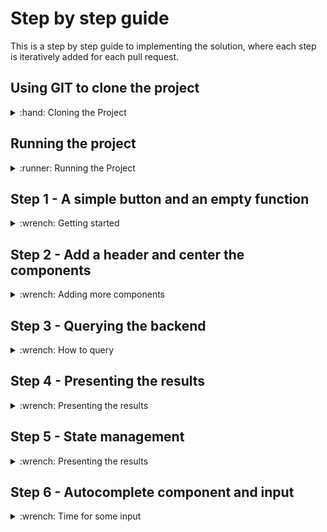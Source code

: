 # Step by step guide
This is a step by step guide to implementing the solution, where each step is iteratively added for each pull request. 

## Using GIT to clone the project
<details>
  <summary>:hand: Cloning the Project</summary>


<br>First we need to open up a terminal, then navigate to where we want to store the project. In this example, we'll store it in the Documents folder. 

<details>
  <summary>:pushpin:Windows</summary>

  First open up the file explorer and navigate to where you want to store the project. On the top of the file explorer, you'll see a path such as `C:/Users/Username/Documents` Click this with your mouse and copy the text.

  Now, open up a command line window, you can do this by pressing the start button, write in `cmd` and press enter when the search is finished.

  When the command line window is open, write `cd "C:/Users/Username/Documents"` The path can be pasted in using `Ctrl-V` assuming you copied it earlier. 
  
</details>

<details>
  <summary>:pushpin:MacOS</summary>


First, open up a terminal, you can do this by using Spotlight, which is the magnifying glass on the top right corner of your screen, write in `terminal` and press enter when the search is finished.

  When the terminal is open, write `cd ~/Documents` 

</details>

Now we want to clone the project using git. This can be done using the `git clone` command with a url to the git repository. In github this can be found by pressing the green `Code` button on the repository page, and it should show the link in the popup box. We'll include it in the command here you simplify things.

Use the following command 

```
git clone https://github.com/Markusdreyer/react-workshop.git
```
</details>


## Running the project
<details>
  <summary>:runner: Running the Project</summary><br>


  First off, we want to start up the project, this allows us to immediately see changes and updates in the web browser as we write out code.

  Now we should still have the terminal or command line window open. So, we need to navigate into the project folder. This can be done by writing

  ```
  cd react-workshop
  ```

  Now the first command you want to run is `npm install` this will install all dependencies for the project, when it is finished, you can write in `npm start`, this will start the project, and open up the web browser.

  Now with the web-app running, it will update as soon as you save file after having written new code, this is done by pressing `CTRL-S` for windows pcs or `Command-S` for macs.

</details>


## Step 1 - A simple button and an empty function
<details>
  <summary>:wrench: Getting started</summary><br>


  In this project we'll be using a component library named Material-UI, it provides us with ready made components, such as buttons, text fields and much much more. There are many such libaries available, and there's usually no need to re-invent the wheel and create buttons and other components entirely from scratch. So, with that out of the way, we'll move onto the first step.

  The first step is going to be to just add a simple button with the label "Get Recipe". This needs to be placed within the `return` statement in the `App.tsx`-file. A button can be added using the following.


  ```js
  <Button>MyLabel</Button>
  ```
  

  The next step is to add an empty function. A function is coded like this, but unlike the Button, it should be placed outside the return statement. Lets name the function getRecipe so it is clear what it is supposed to do.


  ```ts
  const myFunction = () => {
      console.log("Hello world");
    }
  ```

  Now, we want to combine the two, and make the button call/use the function when it is clicked. And this button component has an onClick parameter, see if you can find out how to use this.

  _Note: The button can be stylized in many ways. Take a look at the documentation here for an overview: https://mui.com/material-ui/react-button/_



  <details>
    <summary>:sparkles:Show solution:sparkles:</summary>

  ```ts
    import Button from '@mui/material/Button';

    function App() {

        const getRecipe = () => {
                console.log("Hello world")
            }

        return (
            <Button onClick={() => getRecipe()}>Get Recipe</Button>
        );
    }

    export default App;
  ```
  </details>

  Now you might be wondering what the console is. The console is a debugging tool that provides a way to view messages, inspect values, and run JavaScript code directly in a web browser or in other JavaScript environments such as Node.js.

  In web development, the console is usually accessed using the JavaScript console object, which is built into the browser's developer tools. You can open the console in most modern browsers by pressing `F12` or by right-clicking on a web page and selecting `Inspect Element`. The console appears as a separate panel within the developer tools.

  Once the console is open, you can use it to view output from your JavaScript code, check the values of variables, and run code directly in the console. This is useful for testing and debugging your code, as well as for exploring the behavior of JavaScript and the web platform.
  Try using it now to see what happens when you click the button on your website.

</details>

## Step 2 - Add a header and center the components
<details>
  <summary>:wrench: Adding more components</summary>

  <br>Now that we have our simple button, we want to add a header, a text at the top of the page, for example "`Your Name`'s Magic Cookbok". 
  Components in react can however only return one main parent element. A parent element is an HTML-like element that contains one or more child elements. The child elements are nested within the parent element and are considered to be a part of the parent element.

  For example:

  ```ts
  return (
          <div>
            <p> I am a child of div</p>
            <p> I am another child of div</p>
          </div>
        );

  ```

  In this example, div is the parent element, and the two p elements are child elements. The parent element div contains and wraps around the two child elements.

  Now, you can go ahead and add a parent element which wraps around our existing button.

<details>
    <summary>:sparkles:Show solution:sparkles:</summary>


  ```tsx
    return (
        <div>
          <Button onClick={() => getRecipe()}>Get Recipe</Button>
        </div>
      );
  ```
</details>


  The next step is to add the header, usually we could just add some text above the button, or use existing html elements such as `<h1> <h2>` etc. but we want to customize this a bit more later on and use more of the existing material-ui components. So we're going to use the `<Box>` component

  ```ts
  <Box>This is some text</Box>

  ```

  As the `Box`is a material-ui component, it has access to many helpful layout options. And many of these will be helpful later on, so we can go ahead and replace the parent `<div>` element with a `<Box>` component.
   Also go ahead and add `YourName's Magic Cookbook`

<details>
    <summary>:sparkles:Show solution:sparkles:</summary>


  ```ts
    return (
      <Box>
        YourName's Magic Cookbook
        <Button onClick={() => getRecipe()}>Get Recipe</Button>
      </Box>
      );
  ```
</details>
  
All right, now we've finished adding the header! Next step, we'll start having the button do something.

</details>



</details>


</details>

## Step 3 - Querying the backend
<details>
  <summary>:wrench: How to query </summary>
  
Let's get our React-app underway by implementing fetching logic in our app. JavaScript has a "Fetch" API that provides a global fetch() method that provides an easy, logical way to fetch resources across the network.

A basic fetch request is really simple to set up. Have a look at the following code:

```ts
fetch('http://example.com/api')
  .then((response) => response.json())
  .then((data) => console.log(data));
```

Here we are performing a request to an API at 'http://example.com/api' and printing the response to the console. The simplest use of fetch() takes one argument — the path to the resource you want to fetch — and does not directly return the JSON response body but instead returns a promise that resolves with a Response object.

This request is nice, but it is lacking one key feature: the request body. Also, this request is a simple GET request, when performing HTTP requests with a request body, a POST request is used, so we need to change that as well. Here is an example:

```ts
fetch("http://example.com/api", {
      method: "POST",
      body: requestBody,
    })
      .then((response) => response.json())
      .then((data) => console.log(data));
```

### Encapsulating the fetch request
Let's encapsulate this request into a function we can reuse:

```ts
//The async keyword allows us to to use "await" to perform asynchronous operations, such as communicating with the backend
const getRecipe = async () => {
    //Hardcoded list of ingredients. We'll come back to this later, but we need some data to work with for now.
    const requestBody = JSON.stringify({
        ingredients: [
            "tomato", 
            "mozzarella", 
            "basil", 
            "chiocciole pasta", 
            "olive oil"
        ]
    })
    await fetch("http://localhost:8000/recipes", {
      method: "POST",
      headers: { //We also need to tell what kind of data we're sending
        "Content-Type": "application/json",
      },
      body: requestBody,
    })
      .then((response) => response.json())
      .then((data) => console.log(data));
  }
```

### Adding the function to our app
Now try adding this in your App.tsx file, and check the console output after trying to click the button (It might take a few seconds-half a minute before you get a result, depending on the server!)
  
<details>
  <summary>:sparkles:Show solution:sparkles:</summary>
  
  
```ts
import { Box } from '@mui/material';
import Button from '@mui/material/Button';

function App() {
  
  const getRecipe = async () => {
    const requestBody = JSON.stringify({ingredients: ["tomato", "mozzarella", "basil", "chiocciole pasta", "olive oil"]})
    await fetch("http://localhost:8000/recipes", {
      method: "POST",
      headers: {
        "Content-Type": "application/json",
      },
      body: requestBody,
    })
      .then((response) => response.json())
      .then((data) => console.log(data));
  }
  
  return (
      <Box>
          YourName's Magic Cookbook
          <Button onClick={() => getRecipe()}>Get Recipe</Button>
      </Box>
  );
}
export default App;
```

</details>
</details>
    
## Step 4 - Presenting the results
<details>
  <summary>:wrench: Presenting the results </summary>

Now we want to create a new component for recipe related things. 
  
First, create a folder named `components` under the `src` folder. If you're using Visual Studio Code, you can right click the `src` directory and click create new folder and name this components. Now right click the `components` folder and click create new file, lets name this new file Recipe.tsx 

Next up, we'll have a look at how the data in the recipe is structured.

```ts
{
    "title": "Caprese Pasta",
    "description": "A delicious and simple pasta dish featuring the classic Italian flavors of tomato, mozzarella, and basil.",
    "ingredients": [
        "2 cups of cherry tomatoes, halved",
        "1 cup of mozzarella, cubed",
        "1/4 cup of fresh basil, chopped",
        "250 grams of chiocciole pasta",
        "3 tablespoons of olive oil"
    ],
    "steps": [
        "Bring a large pot of salted water to a boil.",
        "Add the chiocciole pasta and cook for 8-10 minutes, or until al dente.",
        "Drain the pasta and set aside.",
        "In a large bowl, combine the halved tomatoes, cubed mozzarella, and chopped basil.",
        "Add the cooked pasta to the bowl and mix to combine.",
        "Drizzle the olive oil over the pasta and mix until all the ingredients are evenly coated.",
        "Serve the pasta warm or cold."
    ]
}
```

We can see here that we're dealing with a structure such as this
  
```ts
title: string,
description: string,
ingredients: string[] 
steps: string[]
```
  
So to be able to use a state for multiple fields, we usually have to use a state object structure. Now, we're going to use this object structure in multiple components, in both our App.tsx and our Recipe.tsx components. When we need to use it in several places, or it is a larger object structure it is often helpful to create an interface that defines the structure. See an example of an interface below.
  
```ts
interface interfaceName{
  propertyName1: propertyType1
  propertyName2: propertyType2
}
  
To use this interface in other components, we usually have to add an export before the interface, e.g.
  
export interface InterfaceName {
  ....
}
  
```

Now, go ahead and try creating an interface for the recipe, lets name it RecipeObject
  
<details>
  <summary>:sparkles:Show solution:sparkles:</summary>
  
```ts
export interface RecipeData{
  title: string
  description: string
  ingredients: string[]
  steps: string[]
}
```
  
</details>
  
Next up, we'll create the actual component! Lets start with something along these lines
  
```ts
import { Box } from "@mui/material";

function Recipe(){
    return (
        <Box>
          "text"
        </Box>
    )
}
```
  
Now, we need this Recipe component to actually receive RecipeData, it does this through the use of something called `props`. In React, `props` (short for "properties") is a way to pass data from a parent component to its child components. Props are used to customize the behavior and render of a component by providing it with external data.

See the example below to see how a prop is received by a component.
  
```ts
function MyTitleFunction(props: {title: string){
  <Box>
    {props.title}
  </Box>
}

```
  
This works slightly different when using an interface for the prop, as all the types and property names are already defined. So when using an interface it might look a bit like this

```ts
interface MyTitleInterface{
  title: string
}
  
function MyTitleFunction(props: MyTitleInterface){
  <Box>
    {props.title}
  </Box>
}
```
  
So, now you can try to make use of the RecipeData interface and pass this as a prop to your Recipe component.
  
<details>
  <summary>:sparkles:Show solution:sparkles:</summary>
  
```ts
import { Box } from "@mui/material";

export interface RecipeData{
    title: string
    description: string
    ingredients: string[]
    steps: string[]
}

function Recipe(props: RecipeData){
    return (
        <Box>
            {props.title}
        </Box>
    )
}
```
</details>

Right, now we want to make use of all the properties that are passed in, this is simple for the single string properties, but requires some mapping when it comes to Lists or Arrays, e.g. when we have multiple ingredients or steps. So lets take a look at an example of how to map a list of strings.
  
```ts
Lets say we have this list of names
  
interface NamesData {
  names: ["Hanna-Kai", "Hege", "Jack", "Markus"]
}

  
function UnorderedNameComponent(props: names){
  return(
    <Box>
        <ul>
            {props.names.map((element, index) => (
                <li key={index}>
                    {element}
                </li>
            ))}
        </ul>
    </Box>
  )
}
  
```

So there's a few things happening here. The `<ul>` element in HTML stands for "Unordered List". It is used to create a list of items, where the order of the items does not matter. The items in an unordered list are usually represented by bullet points.

The `<ul>` element is used in conjunction with the `<li>` element, which stands for "List Item". Each item in the list is contained within an `<li>` element, and multiple `<li>` elements are grouped within the `<ul>` element.
  
The code in the example creates an unordered list `<ul>` and uses the map method to render a list of items based on an array of names passed as a prop to the component. The map method is used to iterate over the array and render a `<li>` for each element, with the text content being the element and the key being the index of the element in the array.
  
It might sound a bit more complex than it is, in short the list is meant to show a set of names, and it is displayed as a bullet-point list, where each name is a separate item on the list.
  
Now, you can go ahead and try to implement the Recipe function in its entirety. What we want is something that ends up looking like this
  
![Recipe Component Image](./images/recipecomponent.png)
  
To test your solution you can use this example data
  
```ts
const ExampleRecipeData = {
    
  title: "Caprese Pasta",
  description: "A delicious and simple pasta dish featuring the classic Italian flavors of tomato, mozzarella, and basil.",
  ingredients: [
      "2 cups of cherry tomatoes, halved",
      "1 cup of mozzarella, cubed",
      "1/4 cup of fresh basil, chopped",
      "250 grams of chiocciole pasta",
      "3 tablespoons of olive oil"
  ],
  steps: [
      "Bring a large pot of salted water to a boil.",
      "Add the chiocciole pasta and cook for 8-10 minutes, or until al dente.",
      "Drain the pasta and set aside.",
      "In a large bowl, combine the halved tomatoes, cubed mozzarella, and chopped basil.",
      "Add the cooked pasta to the bowl and mix to combine.",
      "Drizzle the olive oil over the pasta and mix until all the ingredients are evenly coated.",
      "Serve the pasta warm or cold."
  ]
  
}
 
```

<details>
  <summary>:sparkles:Show solution:sparkles:</summary>
  
```ts
import { Box } from "@mui/material";

export interface RecipeData{
    title: string
    description: string
    ingredients: string[]
    steps: string[]
}

function Recipe(props: RecipeData){
    return (
        <Box>
            <Box>
                {props.title}
            </Box>
            <Box>
                {props.description}
            </Box>
            <Box>
                <ul>
                    {props.ingredients.map((element, index) => (
                        <li key={index}>
                            {element}
                        </li>
                    ))}
                </ul>
            </Box>
            <Box>
                <ul>
                    {props.steps.map((element, index) => (
                        <li key={index}>
                            {element}
                        </li>
                    ))}
                </ul>
            </Box>
        </Box>
    )
}
  
export default Recipe;
    
```
</details>

</details>
  
## Step 5 - State management
<details>
  <summary>:wrench: Presenting the results </summary>
  
<br> In React, "state" is a way to store and manage component-level data that affects the behavior and render of a component. It is an object that holds data that can change over time, and it is an essential part of building dynamic and interactive user interfaces. It might sound a bit complicated, but it's actually not that hard to use. So lets get going with an example
  
```ts
function Counter() {
  const [counter, setCounter] = useState(0);
  
  return (
    <Box>
      {counter}
      <Button onClick={setCounter(counter + 1)}>Count</Button>
    </Box>
  )
}
```
  
<br>Now, in this example we have the state `counter`, and a setter for this state named `setCounter`. The `counter` is initialized using `useState(0)` which initializes the state with the value 0. 

So in the browser, this would show the number 0, and a button labeled Count, and each click of the button would set a new state, this state is based on the previous state and adds 1 to this. And as it is a state, React knows that it should update the render (what is shown) when the value changes. 

What we want in our application is to have a recipe state. Lets see an example of how this can look

```ts
import { useState } from 'react';
import { RecipeData } from './components/Recipe'
  
function App() {
  const [recipe, setRecipe] = useState({} as RecipeData)
}
```
  
Try adding this to your code in the `App.tsx` file now.
  
Next up we want to actually set the recipe state when we get some data back from pressing the button, instead of just logging it to the console. See if you can figure out how to do this.
  
<details>
  <summary>:sparkles:Show solution:sparkles:</summary>
  
```ts
import { Box } from '@mui/material';
import Button from '@mui/material/Button';
import { RecipeData } from './components/Recipe';
import { useState } from 'react';

function App() {
  const [recipe, setRecipe] = useState({} as RecipeData)
  
  const getRecipe = async () => {
    const requestBody = JSON.stringify({ingredients: ["tomato", "mozzarella", "basil", "chiocciole pasta", "olive oil"]})
    await fetch("http://localhost:8000/recipes", {
      method: "POST",
      headers: {
        "Content-Type": "application/json",
      },
      body: requestBody,
    })
      .then((response) => response.json())
      .then((data) => setRecipe(data));
  }
  
  return (
      <Box>
          YourName's Magic Cookbook
          <Button onClick={() => getRecipe()}>Get Recipe</Button>
      </Box>
  );
}
export default App;
    
```
</details>
  
So, next we want to use the actual recipe data! Lets use our Recipe component and pass the needed props to it. The component can be used like this
  
```ts
  <Recipe title={recipe.title} description={recipe.description}....../>
  
  Notice that we are writing this as <Recipe ... /> instead of <Recipe ...></Recipe>
  This is just a simplification and can make the code cleaner and easier to read when no props are passed 
```
  
Now try implementing this yourself!
  
<details>
  <summary>:sparkles:Show solution:sparkles:</summary>
  
```ts
import { Box } from '@mui/material';
import Button from '@mui/material/Button';
import Recipe, { RecipeData } from './components/Recipe';
import { useState } from 'react';

function App() {
  const [recipe, setRecipe] = useState({} as RecipeData)
  
  const getRecipe = async () => {
    const requestBody = JSON.stringify({ingredients: ["tomato", "mozzarella", "basil", "chiocciole pasta", "olive oil"]})
    await fetch("http://localhost:8000/recipes", {
      method: "POST",
      headers: {
        "Content-Type": "application/json",
      },
      body: requestBody,
    })
      .then((response) => response.json())
      .then((data) => setRecipe(data));
  }
  
  return (
      <Box>
          YourName's Magic Cookbook
          <Button onClick={() => getRecipe()}>Get Recipe</Button>
          <Recipe title={recipe.title} description={recipe.description} ingredients={recipe.ingredients} steps={recipe.steps}/>
      </Box>
  );
}
export default App;
```
  
</details>
  
Now you might notice nothing is showing up in the browser anymore, this is due to the Recipe receiving null values, as the title, description and so on haven't been initialized. We'll sort this out using something called conditional rendering, basically an `if` statement.
  
```ts
  {recipe.title && <Recipe ......./>}
  
  In essence this means 
  
  if (recipe.title != null){
    return <Recipe ......></Recipe>
  }
```

<details>
  <summary>:sparkles:Show solution:sparkles:</summary>
  
```ts
import { Box } from '@mui/material';
import Button from '@mui/material/Button';
import Recipe, { RecipeData } from './components/Recipe';
import { useState } from 'react';

function App() {
  const [recipe, setRecipe] = useState({} as RecipeData)
  
  const getRecipe = async () => {
    const requestBody = JSON.stringify({ingredients: ["tomato", "mozzarella", "basil", "chiocciole pasta", "olive oil"]})
    await fetch("http://localhost:8000/recipes", {
      method: "POST",
      headers: {
        "Content-Type": "application/json",
      },
      body: requestBody,
    })
      .then((response) => response.json())
      .then((data) => setRecipe(data));
  }
  
  return (
      <Box>
          YourName's Magic Cookbook
          <Button onClick={() => getRecipe()}>Get Recipe</Button>
          {recipe.title && 
            <Recipe 
              title={recipe.title} 
              description={recipe.description} 
              ingredients={recipe.ingredients} 
              steps={recipe.steps}
            />
          }
      </Box>
  );
}
export default App;

```
  
</details>

Perfect, now you've learned a little bit about state management as well! Next up, we'll add a new component with inputs, and another state to change the ingredients we're using.
  
</details>
  
## Step 6 - Autocomplete component and input
<details>
  <summary>:wrench: Time for some input </summary>
  
<br> So now we're finally going to add some more interactivity by using an autocomplete component! 
We won't go into details regarding the Autocomplete component, and will focus only on what we need to use. You can see an example of how it can be used below

```ts
<Autocomplete 
  multiple // Allows you to select multiple items
  filterSelectedOptions // Filters out selected items
  disableCloseOnSelect // Prevents closing the dropdown menu on selecting an item
  options={["tomato", "mozarella"]} // The options shown in the dropdown menu
  onChange={(event: any, newValue: string[]) => { // Handles changes, allowing you to set a state with the new values
    setIngredients(newValue); // Here we're using a [ingredient, setIngredient] = useState([""]) state
  }}
  renderInput={(params) => (
    <TextField {...params} label="Ingredients" /> // The input field, showing what you type if you're using the built in search function
  )
}/>
```

  
  
</details>

